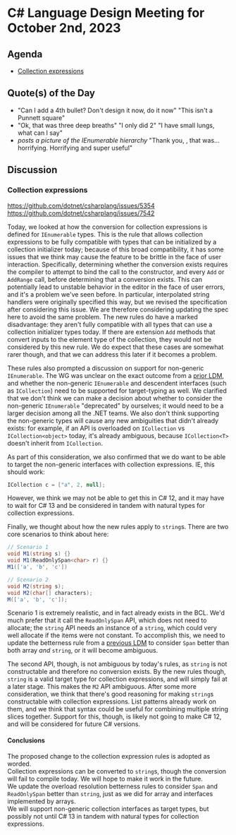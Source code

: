 # C# Language Design Meeting for October 2nd, 2023

## Agenda

- [Collection expressions](#collection-expressions)

## Quote(s) of the Day

- "Can I add a 4th bullet? Don't design it now, do it now" "This isn't a Punnett square"
- "Ok, that was three deep breaths" "I only did 2" "I have small lungs, what can I say"
- _<redacted> posts a picture of the IEnumerable hierarchy_ "Thank you, <redacted>, that was... horrifying. Horrifying and super useful"

## Discussion

### Collection expressions

https://github.com/dotnet/csharplang/issues/5354  
https://github.com/dotnet/csharplang/issues/7542

Today, we looked at how the conversion for collection expressions is defined for `IEnumerable` types. This is the rule that allows collection expressions to be fully
compatible with types that can be initialized by a collection initializer today; because of this broad compatibility, it has some issues that we think may cause the feature
to be brittle in the face of user interaction. Specifically, determining whether the conversion exists requires the compiler to attempt to bind the call to the constructor,
and every `Add` or `AddRange` call, before determining that a conversion exists. This can potentially lead to unstable behavior in the editor in the face of user errors, and
it's a problem we've seen before. In particular, interpolated string handlers were originally specified this way, but we revised the specification after considering this issue.
We are therefore considering updating the spec here to avoid the same problem. The new rules do have a marked disadvantage: they aren't fully compatible with all types that
can use a collection initializer types today. If there are extension `Add` methods that convert inputs to the element type of the collection, they would not be considered by
this new rule. We do expect that these cases are somewhat rarer though, and that we can address this later if it becomes a problem.

These rules also prompted a discussion on support for non-generic `IEnumerable`. The WG was unclear on the exact outcome from a
[prior LDM](LDM-2023-08-09.md#target-typing-of-collection-expressions-to-core-interfaces), and whether the non-generic `IEnumerable` and descendent interfaces (such as `ICollection`)
need to be supported for target-typing as well. We clarified that we don't think we can make a decision about whether to consider the non-generic `IEnumerable` "deprecated" by
ourselves; it would need to be a larger decision among all the .NET teams. We also don't think supporting the non-generic types will cause any new ambiguities that didn't already
exists: for example, if an API is overloaded on `ICollection` vs `ICollection<object>` today, it's already ambiguous, because `ICollection<T>` doesn't inherit from `ICollection`.

As part of this consideration, we also confirmed that we do want to be able to target the non-generic interfaces with collection expressions. IE, this should work:

```cs
ICollection c = ["a", 2, null];
```
However, we think we may not be able to get this in C# 12, and it may have to wait for C# 13 and be considered in tandem with natural types for collection expressions.

Finally, we thought about how the new rules apply to `string`s. There are two core scenarios to think about here:

```cs
// Scenario 1
void M1(string s) {}
void M1(ReadOnlySpan<char> r) {}
M1(['a', 'b', 'c'])

// Scenario 2
void M2(string s);
void M2(char[] characters);
M(['a', 'b', 'c']);
```

Scenario 1 is extremely realistic, and in fact already exists in the BCL. We'd much prefer that it call the `ReadOnlySpan` API, which does not need to allocate; the `string` API
needs an instance of a `string`, which could very well allocate if the items were not constant. To accomplish this, we need to update the betterness rule from a
[previous LDM](LDM-2023-09-20.md#overload-resolution-fallbacks) to consider `Span` better than both array _and_ `string`, or it will become ambiguous.

The second API, though, is not ambiguous by today's rules, as `string` is not constructable and therefore no conversion exists. By the new rules though, `string` is a valid
target type for collection expressions, and will simply fail at a later stage. This makes the `M2` API ambiguous. After some more consideration, we think that there's good
reasoning for making `string`s constructable with collection expressions. List patterns already work on them, and we think that syntax could be useful for combining multiple
string slices together. Support for this, though, is likely not going to make C# 12, and will be considered for future C# versions.

#### Conclusions

The proposed change to the collection expression rules is adopted as worded.  
Collection expressions can be converted to `string`s, though the conversion will fail to compile today. We will hope to make it work in the future.  
We update the overload resolution betterness rules to consider `Span` and `ReadOnlySpan` better than `string`, just as we did for array and interfaces implemented by arrays.  
We will support non-generic collection interfaces as target types, but possibly not until C# 13 in tandem with natural types for collection expressions.


